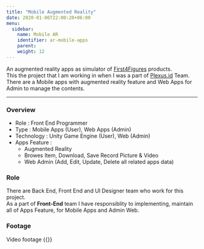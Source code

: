 ```yaml
---
title: "Mobile Augmented Reality"
date: 2020-01-06T22:00:20+06:00
menu:
  sidebar:
    name: Mobile AR
    identifier: ar-mobile-apps
    parent: 
    weight: 12
---
```


An augmented reality apps as simulator of [First4Figures](https://www.first4figures.com/) products.  
This the project that I am working in when I was a part of [Plexus.id](http://plexus.id) Team. 
There are a Mobile apps with augmented reality feature and Web Apps for Admin to manage the contents.

---
### Overview
- Role : Front End Programmer
- Type : Mobile Apps (User), Web Apps (Admin)
- Technology : Unity Game Engine (User), Web (Admin)
- Apps Feature : 
  - Augmented Reality
  - Browes Item, Download, Save Record Picture & Video
  - Web Admin (Add, Edit, Update, Delete all related apps data)

### Role
There are Back End, Front End and UI Designer team who work for this project.  
As a part of **Front-End** team I have responsiblity to implementing, maintain all of Apps Feature, for Mobile Apps and Admin Web.

### Footage
Video footage
{{<youtube gdITeAwwa1g>}}